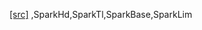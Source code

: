 [[src]](https://github.com/ghc/ghc/tree/master/compiler/codeGen/StgCmmUtils.hs)
 ,SparkHd,SparkTl,SparkBase,SparkLim 